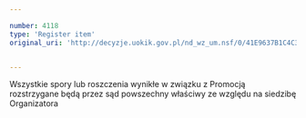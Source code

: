 ```yaml
---

number: 4118
type: 'Register item'
original_uri: 'http://decyzje.uokik.gov.pl/nd_wz_um.nsf/0/41E9637B1C4C3677C1257AD1003A180D?OpenDocument'


---
```


Wszystkie spory lub roszczenia wynikłe w związku z Promocją rozstrzygane będą przez sąd powszechny właściwy ze względu na siedzibę Organizatora
